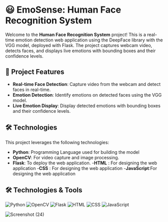 # 😃 EmoSense: Human Face Recognition System

Welcome to the **Human Face Recognition System** project! This is a real-time emotion detection web application using the DeepFace library with the VGG model, deployed with Flask. The project captures webcam video, detects faces, and displays live emotions with bounding boxes and their confidence levels.

## 🚀 Project Features

- **Real-time Face Detection**: Capture video from the webcam and detect faces in real-time.
- **Emotion Detection**: Identify emotions on detected faces using the VGG model.
- **Live Emotion Display**: Display detected emotions with bounding boxes and their confidence levels.

## 🛠️ Technologies

This project leverages the following technologies:

- **Python**: Programming Language used for building the model
- **OpenCV**: For video capture and image processing.
- **Flask**: To deploy the web application.
-**HTML** : For designing the web application
-**CSS** : For designing the web application
-**JavaScript**:For designing the web application
  

## 🛠️ Technologies & Tools

![Python](https://img.shields.io/badge/-Python-05122A?style=flat&logo=python)
![OpenCV](https://img.shields.io/badge/-OpenCV-05122A?style=flat&logo=opencv)
![Flask](https://img.shields.io/badge/-Flask-05122A?style=flat&logo=flask)
![HTML](https://img.shields.io/badge/-HTML-05122A?style=flat&logo=html5)
![CSS](https://img.shields.io/badge/-CSS-05122A?style=flat&logo=css3&logoColor=1572B6)
![JavaScript](https://img.shields.io/badge/-JavaScript-05122A?style=flat&logo=javascript)

![Screenshot (24)](https://github.com/lily02092003/Human-emotion-recognition/assets/108693415/1777915f-a772-4e02-9ab3-433ac67f4bc4)
